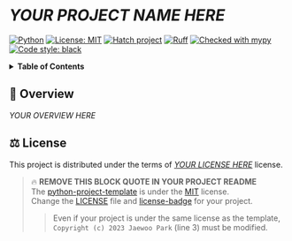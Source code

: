# ***YOUR PROJECT NAME HERE***

[![Python](https://img.shields.io/badge/python-VERSION-blue.svg)](https://www.python.org/downloads/)
[![License: MIT](https://img.shields.io/badge/License-MIT-yellow.svg)](https://opensource.org/licenses/MIT)
[![Hatch project](https://img.shields.io/badge/%F0%9F%A5%9A-Hatch-4051b5.svg)](https://github.com/pypa/hatch)
[![Ruff](https://img.shields.io/endpoint?url=https://raw.githubusercontent.com/charliermarsh/ruff/main/assets/badge/v1.json)](https://github.com/charliermarsh/ruff)
[![Checked with mypy](https://www.mypy-lang.org/static/mypy_badge.svg)](https://mypy-lang.org/)
[![Code style: black](https://img.shields.io/badge/code%20style-black-000000.svg)](https://github.com/psf/black)

<details>
<summary><strong>Table of Contents</strong></summary>

- [👋 Overview](#wave-overview)
- [⚖️ License](#balance_scale-license)  

</details>

## :wave: **Overview**

*YOUR OVERVIEW HERE*

## :balance_scale: **License**

This project is distributed under the terms of [*YOUR LICENSE HERE*](./LICENSE) license.  


> :fire: **REMOVE THIS BLOCK QUOTE IN YOUR PROJECT README**  
> The [python-project-template] is under the [MIT] license.  
> Change the [LICENSE](./LICENSE) file and [license-badge] for your project.
>> Even if your project is under the same license as the template,  
>> `Copyright (c) 2023 Jaewoo Park` (line 3) must be modified.

<!-- [ REMOVE THESE LINKS IN YOUR PROJECT README ] -->
[python-project-template]: https://github.com/kaparoo/python-project-template
[MIT]: https://opensource.org/licenses/MIT
[license-badge]: https://gist.github.com/lukas-h/2a5d00690736b4c3a7ba
